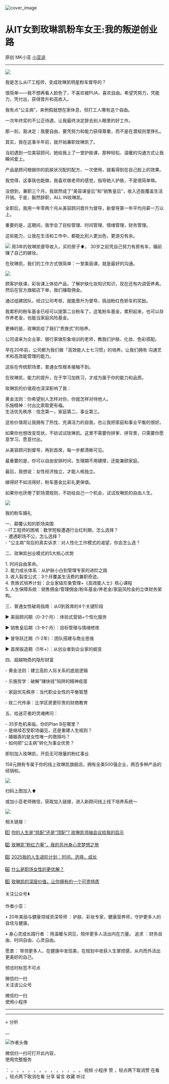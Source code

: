 ![cover_image](https://mmbiz.qpic.cn/mmbiz_jpg/A8SKDch4cJG5wx3MIOdskHwY65DcZCcjluPOLpm5tyDg5z4pukDhxWKBI5Rj8eRfuDwLiajZv3gSrQB4u8uhNdw/0?wx_fmt=jpeg)

#  从IT女到玫琳凯粉车女王:我的叛逆创业路

原创  MK小亚  [ 小亚说 ](javascript:void\(0\);)

__ _ _ _ _

![](https://mmbiz.qpic.cn/mmbiz_jpg/A8SKDch4cJG5wx3MIOdskHwY65DcZCcjFarhFl0JxnpUKzzEdFiaEI93iaLE59D7SNLavNFbpaRBrTvtLICFU1cA/640?wx_fmt=jpeg)  

我是怎么从IT工程师，变成玫琳凯明星粉车督导的？  

  

很简单——我不想再看人脸色了，不喜欢被PUA，喜欢自由。希望凭努力，凭能力，凭付出，获得晋升和高收入。  
  
我有点“公主病”，来例假就想在家休息，但打工人哪有这个自由。

一次年终奖的不公正待遇，让我最终决定辞去别人眼里的好工作。

  

那一刻，我决定：我要自由，要凭努力和能力获得尊重，而不是在潜规则里挣扎。  
  
其实，我在这事半年前，就开始兼职玫琳凯了。

当初遇到一位美容顾问，她给我上了一堂护肤课，那种轻松、温暖的沟通方式让我瞬间爱上。

产品是顾问根据你的肌肤状况配的配方，一次使用，就看得到在自己脸上的效果。

  

我觉得，这事我也能做，我喜欢做老师的感觉，指导她人护肤，不是很简单嘛。

没想到，兼职三个月，我居然成了“美容课皇后”和“销售皇后”，收入还能覆盖生活开销。于是，毅然辞职，ALL IN玫琳凯。  
  
全职后，我用一年零两个月从美容顾问晋升为督导，新督导第一年平均月薪一万以上。

重要的是，这期间，我学会了目标管理、时间管理、情绪管理，财务管理。

这些能力，让我在生活和工作中，都能比别人更出色，更游刃有余。

  
  

![](https://mmbiz.qpic.cn/mmbiz_jpg/A8SKDch4cJG5wx3MIOdskHwY65DcZCcjhkcPLLybibaPEK2aW4J8l774fF2HLvnibic2jaBPicXN8hFkZXJqCXh27A/640?wx_fmt=jpeg)
用3年的玫琳凯督导收入，买的房子⬆️。  30岁之前凭自己努力有房有车，婚前赚了自己的嫁妆。  
  

在玫琳凯，我们的工作方式很简单：一堂美丽课，就是最好的沟通。  

  

![](https://mmbiz.qpic.cn/mmbiz_jpg/A8SKDch4cJG5wx3MIOdskHwY65DcZCcjClDB9W5K09iayesfQoU42zyXZ6Tm0OZLATwnMtUQwLsrnywhxNAiaEYA/640?wx_fmt=jpeg)  

  

顾客护肤课，彩妆课上体验产品，了解护肤化妆知识知识，现在还有内调营养素。然后在官方旗舰店下单，我们赚取佣金。

  

通过组建团队，经过公司考核，就能晋升为督导，挑战粉红色轿车的奖励。

  

我累积的粉车基金已经可以提第二台粉车了，这笔粉车基金，累积起来，也可以存作养老金，也能当家庭风险基金。  
  
更棒的是，玫琳凯给了我们“贵族式”的培养。

公司请来为企业家、银行家做形象培训的老师，教我们护肤、化妆、色彩搭配。

早在20年前，公司都为我们做「高效能人士七习惯」的培养。让我们拥有  沟通艺术和高效能管理的能力。

  

这些在传统职场里，普通女性根本接触不到。  
  
在玫琳凯，能力的提升，在于学习加练习，才成为属于你的能力和品质。

  
玫琳凯的价值观也深深影响了我：

黄金法则：你希望别人怎样对你，你就怎样对待他人。  
乐施精神：付出比索取更有福。  
生活优先秩序：信念第一，家庭第二，事业第三。  
  
这些价值观让我拥有了热忱、充满活力的自我，也让我把家庭和事业平衡的很好。

  
如果你也想改变现状，不妨试试玫琳凯。这里不需要你拼爹、拼背景，只需要你愿意学习、愿意付出。

从美容顾问到督导，再到首席，每一步都清晰可见。

最重要的是，你可以自由安排时间，生理期不用硬撑，还能兼顾家庭。  
  
最后，我想说：女性经济独立，才能人格独立。

嫁得好不如活得好，粉车基金比彩礼更保值。

如果你也厌倦了职场潜规则，不妨给自己一个机会，试试玫琳凯的自由人生。

  

![](https://mmbiz.qpic.cn/mmbiz_jpg/A8SKDch4cJG5wx3MIOdskHwY65DcZCcjBBC9JeXLQTk12zKAaeQ0Go9JvucqPqP9DLicNuNLT3SvIZzgzC7klBg/640?wx_fmt=jpeg)

我的粉车婚礼  
  
  
一、颠覆认知的职场突围  
\- IT工程师的困境：数学短板遭遇行业红利期，怎么选择？  
\- 遭遇职场不公，怎么选择？  
\- "公主病"背后的真实诉求：对人性化工作模式的渴望，你会怎么选？  
  
二、玫琳凯创业模式的5大核心优势  

  
1\. 时间自由革命。  
2\. 能力成长体系：从护肤小白到管理专家的进阶之路  
3\. 收入裂变公式：3个月覆盖生活费的兼职奇迹。  
4\. 贵族式培养计划：企业家级形象管理+《高效能人士》核心课程  
5\. 人生保障系统：销售佣金/管理佣金/粉车基金/养老金/家庭风险金的立体财务架构。  
  
三、普通女性破局指南：从0到首席的4个关键阶段

  
▶️ 美丽顾问期（0-3个月）：体验式营销+个性化服务

  
▶️ 销售皇后期（3-9个月）：目标管理与情绪修炼

  
▶️ 督导跃迁期（1-2年）：团队搭建与商业思维

  
▶️ 首席锻造期（5年+）：从创业者到企业家的蜕变  
  
  
四、超越物质的隐形财富

\- 黄金法则：建立高阶人际关系的底层逻辑

\- 乐施哲学：破解"赚快钱"陷阱的精神疫苗

\- 家庭优先秩序：当代职业女性的平衡智慧

\- 玫二代传承：比学区房更珍贵的财商教育  
  
五、给迷茫者的灵魂拷问：

\- 35岁危机来临，你的Plan B在哪里？  
\- 是继续忍受职场偏见，还是重建人生规则？  
\- 婚姻真的是女性唯一的救赎吗？  
\- 如何把"公主病"转化为事业优势？

  

  

  

即刻加入玫琳凯，开启无可限量的粉红事业

158元拥有专属于你的线上玫琳凯旗舰店，拥有全美500强企业，两百多种产品的经销权。

  

![](https://mmbiz.qpic.cn/mmbiz_jpg/A8SKDch4cJG5wx3MIOdskHwY65DcZCcjY7vu4eH0rrsww7HKMsSnKia8jib2tU8x7WTQFS5xKbPWicCia7KTmpyQhg/640?wx_fmt=jpeg)

扫码上图加入⬆️  

  

  

或加小亚老师微信，获取加入链接，进入新顾问线上线下培养系统～

![](https://mmbiz.qpic.cn/mmbiz_jpg/A8SKDch4cJG5wx3MIOdskHwY65DcZCcjjPicGJQiaCFbtFlfWrlZqJUZzTlg7ZVa2ZKR4YucE7qJ67NPP2Q3TImA/640?wx_fmt=jpeg)

  

相关链接：

1️⃣ [ 你的人生是“低配”还是“顶配”? 玫琳凯领袖会议给我的启示
](https://mp.weixin.qq.com/s?__biz=MzUxNDAwNTk0MQ==&mid=2247486034&idx=1&sn=d5a81ffc2a31a4990405c30a6e6ae8d4&scene=21#wechat_redirect)

2️⃣ [ 玫琳凯“粉红力量”，我的苏州身心灵梦想之旅
](https://mp.weixin.qq.com/s?__biz=MzUxNDAwNTk0MQ==&mid=2247486038&idx=1&sn=e889df9ee17797cab5654240863d07d1&scene=21#wechat_redirect)

3️⃣ [ 2025我的人生进阶计划：时间，选择，成长
](https://mp.weixin.qq.com/s?__biz=MzUxNDAwNTk0MQ==&mid=2247486008&idx=1&sn=6f81f66db66f83ecf778f68859047633&scene=21#wechat_redirect)

4️⃣ [ 什么是职场女性的更优解？
](https://mp.weixin.qq.com/s?__biz=MzUxNDAwNTk0MQ==&mid=2247485001&idx=1&sn=ad39ae16de03c0854ba8e545d0bd719b&scene=21#wechat_redirect)  

5️⃣ [ 玫琳凯的深层价值，让你拥有的一个可贵特质
](https://mp.weixin.qq.com/s?__biz=MzUxNDAwNTk0MQ==&mid=2247484802&idx=1&sn=2bfaab8bc168459c8e7b7e09ae6fcc3c&scene=21#wechat_redirect)

  

关注公众号⬇️

  

作者小亚：

•  20年美丽与健康领域资深导师  ：护肤、彩妆专家，健康营养师，守护更多人的自信与健康。

•  身心灵成长践行者  ：用温暖与洞见，陪伴更多人活出内在力量。  追求  ：财务自由、时间自由、心灵自由。

愿景：  带领更多人，在健康中发现美，在规划中收获人生掌控感，从内而外活出更美好的自己。

  

预览时标签不可点

微信扫一扫  
关注该公众号



微信扫一扫  
使用小程序

****



****



×  分析

__

![作者头像](http://mmbiz.qpic.cn/mmbiz_png/A8SKDch4cJE0KicTMyrVCx3VLqEgic5sJ1V5QeGZTibG9GLZlSCXSj5ByXNkib5PBrZVMkI41KKxgwE1K9gfypUeRg/0?wx_fmt=png)

微信扫一扫可打开此内容，  
使用完整服务

：  ，  ，  ，  ，  ，  ，  ，  ，  ，  ，  ，  ，  。  视频  小程序  赞  ，轻点两下取消赞  在看  ，轻点两下取消在看
分享  留言  收藏  听过

